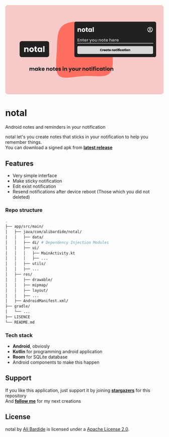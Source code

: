 ![](/readme.files/nota-banner.png)

# notal
Android notes and reminders in your notification

notal let's you create notes that sticks in your notification to help you remember things. </br>
You can download a signed apk from [**latest release**](https://github.com/alibardide5124/notal/releases/latest)
</br>

## Features
- Very simple interface
- Make sticky notification
- Edit exist notification
- Resend notifications after device reboot (Those which you did not deleted)

### Repo structure
``` bash
.
├── app/src/main/
│   ├── java/com/alibardide/notal/
│   │   ├── data/
│   │   ├── di/ # Dependency Injection Modules
│   │   ├── ui/
│   │   │   ├── MainActivity.kt
│   │   │   ├── ...
│   │   ├── utils/
│   │   ├── ...
│   ├── res/
│   │   ├── drawable/
│   │   ├── mipmap/
│   │   ├── layout/
│   │   ├── ...
│   ├── AndroidManifest.xml/
├── gradle/
│   └── ...
├── LISENCE
└── README.md
```

### Tech stack
- **Android**, obviosly
- **Kotlin** for programming android application
- **Room** for SQLite database
- Android components to make this happen

## Support
If you like this application, just support it by joining [**stargazers**](https://github.com/alibardide5124/notal/stargazers) for this repository
<br/>
And [**follow me**](https://github.com/alibardide5124?tab=followers) for my next creations

## License
notal by [Ali Bardide](https://github.com/alibardide5124) is licensed under a [Apache License 2.0](http://www.apache.org/licenses/LICENSE-2.0).
